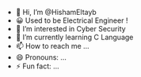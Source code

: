- 👋 Hi, I’m @HishamEltayb
- 😀 Used to be Electrical Engineer !
- 👀 I’m interested in Cyber Security
- 🌱 I’m currently learning C Language
- 📫 How to reach me ...
- 😄 Pronouns: ...
- ⚡ Fun fact: ...

